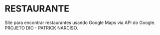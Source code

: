 # RESTAURANTE
 Site para encontrar restaurantes usando Google Maps via API do Google.
 PROJETO DIO - PATRICK NARCISO.
